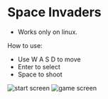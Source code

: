 # Space Invaders

- Works only on linux.

How to use:
- Use W A S D to move
- Enter to select
- Space to shoot

![start screen](https://i.ibb.co/KDXWYNj/Screenshot-from-2023-07-15-18-38-18.png)
![game screen](https://i.ibb.co/PmVbzmF/Screenshot-from-2023-07-15-12-08-44.png)

